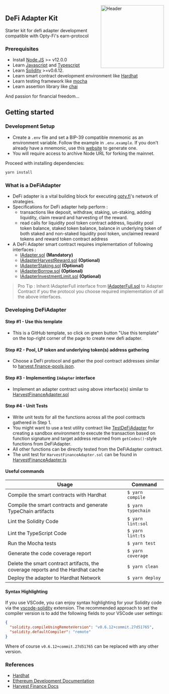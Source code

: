 <img src="https://avatars.githubusercontent.com/u/71294241?s=400&u=0b62a061c11a7536c27b1d53760152b5e9bd40f5&v=4" alt="Header" style="width:200px;align=center;float: right;" />

## DeFi Adapter Kit

Starter kit for defi adapter development compatible with Opty-Fi's earn-protocol

### Prerequisites

- Install [Node JS](https://nodejs.org/en/download/) >= v12.0.0
- Learn [Javascript](https://developer.mozilla.org/en-US/docs/Web/JavaScript) and [Typescript](https://www.typescriptlang.org/)
- Learn [Solidity](https://docs.soliditylang.org/en/latest/) >=v0.6.12.
- Learn smart contract development environment like [Hardhat](https://hardhat.org/getting-started/)
- Learn testing framework like [mocha](https://mochajs.org/)
- Learn assertion library like [chai](https://www.chaijs.com/)

And passion for financial freedom...

## Getting started

### Development Setup

- Create a `.env` file and set a BIP-39 compatible mnemonic as an environment variable. Follow the example in `.env.example`. If you don't already have a mnemonic, use this [website](https://iancoleman.io/bip39/) to generate one.
- You will require access to archive Node URL for forking the mainnet.

Proceed with installing dependencies:

```sh
yarn install
```

### What is a DeFiAdapter

- DeFi adapter is a vital building block for executing [opty.fi](https://opty.fi)'s network of strategies.
- Specifications for DeFi adapter help perform :
  - transactions like deposit, withdraw, staking, un-staking, adding liquidity, claim reward and harvesting of the reward.
  - read calls for liquidity pool token contract address, liquidity pool token balance, staked token balance, balance in underlying token of both staked and non-staked liquidity pool token, unclaimed reward tokens and reward token contract address
- A DeFi Adapter smart contract requires implementation of following interfaces :
  - [IAdapter.sol](./contracts/interfaces/opty/IAdapter.sol) **(Mandatory)**
  - [IAdapterHarvestReward.sol](./contracts/interfaces/opty/IAdapterHarvestReward.sol) **(Optional)**
  - [IAdapterStaking.sol](./contracts/interfaces/opty/IAdapterStaking.sol) **(Optional)**
  - [IAdapterBorrow.sol](./contracts/interfaces/opty/IAdapterBorrow.sol) **(Optional)**
  - [IAdapterInvestmentLimit.sol](./contracts/interfaces/opty/IAdapterInvestmentLimit.sol) **(Optional)**

> Pro Tip : Inherit IAdapterFull interface from [IAdapterFull.sol](./contracts/interfaces/opty/IAdapterFull.sol) to Adapter Contract if you the protocol you choose required implementation of all the above interfaces.

### Developing DeFiAdapter

#### Step #1 - Use this template

- This is a GitHub template, so click on green button "Use this template" on the top-right corner of the page to create new defi adapter.

#### Step #2 - Pool, LP token and underlying token(s) address gathering

- Choose a DeFi protocol and gather the pool contract addresses similar to [harvest.finance-pools.json](./test/harvest.finance-pools.json).

#### Step #3 - Implementing `IAdapter` interface

- Implement an adapter contract using above interface(s) similar to [HarvestFinanceAdapter.sol](./contracts/adapters/HarvestFinanceAdapters.sol)

#### Step #4 - Unit Tests

- Write unit tests for all the functions across all the pool contracts gathered in Step 1.
- You might want to use a test utility contract like [TestDeFiAdapter](./contracts/mock/TestDeFiAdapter.sol) for creating a sandbox environment to execute the transaction based on function signature and target address returned from `getCodes()`-style functions from DeFiAdapter.
- All other functions can be directly tested from the DeFiAdapter contract.
- The unit test for `HarvestFinanceAdapter.sol` can be found in [HarvestFinanceAdapter.ts](./test/adapters/HarvestFinanceAdapter.ts)

#### Useful commands

| Usage                                                                           | Command            |
| ------------------------------------------------------------------------------- | ------------------ |
| Compile the smart contracts with Hardhat                                        | `$ yarn compile`   |
| Compile the smart contracts and generate TypeChain artifacts                    | `$ yarn typechain` |
| Lint the Solidity Code                                                          | `$ yarn lint:sol`  |
| Lint the TypeScript Code                                                        | `$ yarn lint:ts`   |
| Run the Mocha tests                                                             | `$ yarn test`      |
| Generate the code coverage report                                               | `$ yarn coverage`  |
| Delete the smart contract artifacts, the coverage reports and the Hardhat cache | `$ yarn clean`     |
| Deploy the adapter to Hardhat Network                                           | `$ yarn deploy`    |

#### Syntax Highlighting

If you use VSCode, you can enjoy syntax highlighting for your Solidity code via the
[vscode-solidity](https://github.com/juanfranblanco/vscode-solidity) extension. The recommended approach to set the
compiler version is to add the following fields to your VSCode user settings:

```json
{
  "solidity.compileUsingRemoteVersion": "v0.6.12+commit.27d51765",
  "solidity.defaultCompiler": "remote"
}
```

Where of course `v0.6.12+commit.27d51765` can be replaced with any other version.

### References

- [Hardhat](https://hardhat.org/getting-started/)
- [Ethereum Development Documentation](https://ethereum.org/en/developers/docs/)
- [Harvest Finance Docs](https://harvest-finance.gitbook.io/harvest-finance/)
